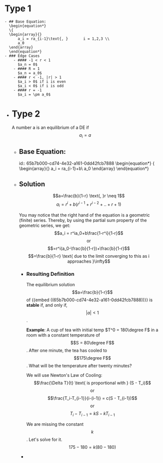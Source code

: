 # Type 1
	- ## Base Equation:
	  \begin{equation*}
	  \{
	  \begin{array}{}
	      a_i = ra_{i-1}\text{, }       i = 1,2,3 \\
	      a_0
	  \end{array}
	  \end{equation*}
	- ### Edge Cases
		- #### -1 < r < 1
		  $a_n = 0$
		- #### R = 1
		  $a_n = a_0$
		- #### r < -1, |r| > 1
		  $a_i > 0$ if i is even
		  $a_i < 0$ if i is odd
		- #### r = -1
		  $a_i = \pm a_0$
- # Type 2
  A number a is an equilibrium of a DE if $$a_i = a$$
	- ## Base Equation:
	  id:: 65b7b000-cd74-4e32-a161-0dd42fcb7888
	  \begin{equation*}
	  \{
	  \begin{array}{}
	    a_i = ra_{i-1}+b\\
	    a_0
	  \end{array}
	  \end{equation*}
	- ## Solution
	  $$a=\frac{b}{1-r} \text{, }r \neq 1$$
	  $$a_i = r^i + b(r^{i-1}+r^{i-2}+..+r+1)$$
	  
	  You may notice that the right hand of the equation is a geometric (finite) series.
	  Thereby, by using the partial sum property of the geometric series, we get:
	  $$a_i = r^ia_0+b\frac{1-r^i}{1-r}$$
	  $$\text{or}$$
	  $$=r^i(a_0-\frac{b}{1-r})+\frac{b}{1-r}$$
	  $$=\frac{b}{1-r} \text{ due to the limit converging to this as i approaches }\infty$$
		- ### Resulting Definition
		  The equilibrium solution $$a=\frac{b}{1-r}$$ of {{embed ((65b7b000-cd74-4e32-a161-0dd42fcb7888))}} is **stable** if, and only if, $$|a| < 1$$.
		  
		  **Example**:
		  A cup of tea with initial temp $T^0 = 180\degree F$ in a room with a constant temperature of $$S = 80\degree F$$. After one minute, the tea has cooled to $$175\degree F$$. What will be the temperature after twenty minutes?
		  
		  We will use Newton's Law of Cooling:
		  $$\frac{\Delta T}{t} \text{ is proportional with } (S - T_i)$$
		  $$\text{or}$$
		  $$\frac{T_i-T_{i-1}}{i-(i-1)} = c(S - T_{i-1})$$
		  $$\text{or}$$
		  $$T_i-T_{i-1}=kS-kT_{i-1}$$
		  
		  We are missing the constant $$k$$. Let's solve for it.
		  $$175-180=k(80-180)$$
		  $$$$
		-